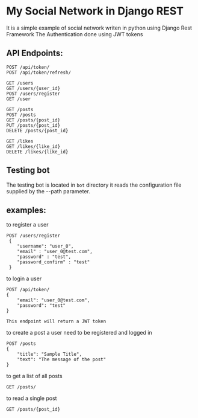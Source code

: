 # My Social Network in Django REST
It is a simple example of social network writen in python using Django Rest Framework
The Authentication done using JWT tokens
## API Endpoints:

    POST /api/token/ 
    POST /api/token/refresh/
    
    GET /users
    GET /users/{user_id}
    POST /users/register
    GET /user
    
    GET /posts
    POST /posts
    GET /posts/{post_id}
    PUT /posts/{post_id}
    DELETE /posts/{post_id}
    
    GET /likes
    GET /likes/{like_id}
    DELETE /likes/{like_id}
    
 ## Testing bot
 The testing bot is located in `bot` directory it reads the configuration file supplied by the --path parameter.
 
 
 ## examples:
 to register a user
 
    POST /users/register 
     {
        "username": "user_0",
        "email" : "user_0@test.com",
        "password" : "test",
        "password_confirm" : "test"
     }
     
to login a user
    
    POST /api/token/
    {
        "email": "user_0@test.com",
        "password": "test"
    }
    
    This endpoint will return a JWT token
     
to create a post a user need to be registered and logged in

    POST /posts
    {
        "title": "Sample Title",
        "text": "The message of the post"
    }

to get a list of all posts
    
    GET /posts/
    
to read a single post

    GET /posts/{post_id}
